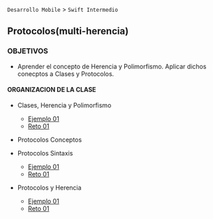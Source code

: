 
`Desarrollo Mobile` > `Swift Intermedio` 

## Protocolos(multi-herencia)

### OBJETIVOS 

- Aprender el concepto de Herencia y Polimorfismo. Aplicar dichos conecptos a Clases y Protocolos.

#### ORGANIZACION DE LA CLASE 

- Clases, Herencia y Polimorfismo

	- [Ejemplo 01](Ejemplo-01)
	- [Reto 01](Reto-01)

- Protocolos Conceptos

- Protocolos Sintaxis

	- [Ejemplo 01](Ejemplo-01)
	- [Reto 01](Reto-01)

- Protocolos y Herencia

	- [Ejemplo 01](Ejemplo-01)
	- [Reto 01](Reto-01)

